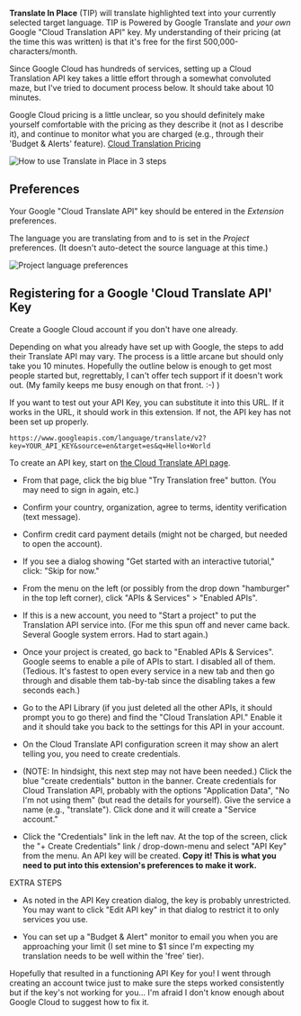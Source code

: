 **Translate In Place** (TIP) will translate highlighted text into your currently selected target language. TIP is Powered by Google Translate and *your own* Google \"Cloud Translation API\" key. My understanding of their pricing (at the time this was written) is that it's free for the first 500,000-characters/month.

Since Google Cloud has hundreds of services, setting up a Cloud Translation API key takes a little effort through a somewhat convoluted maze, but I've tried to document process below. It should take about 10 minutes.

Google Cloud pricing is a little unclear, so you should definitely make yourself comfortable with the pricing as they describe it (not as I describe it), and continue to monitor what you are charged (e.g., through their 'Budget & Alerts' feature). [Cloud Translation Pricing](https://cloud.google.com/translate/pricing)

![How to use Translate in Place in 3 steps](https://ext.runcode.run/tip/readme/TIP_howto.png)

## Preferences ##

Your Google "Cloud Translate API" key should be entered in the *Extension* preferences.

The language you are translating from and to is set in the *Project* preferences. (It doesn't auto-detect the source language at this time.)

![Project language preferences](https://ext.runcode.run/tip/readme/TIP_project_prefs.png)

## Registering for a Google 'Cloud Translate API' Key ##

Create a Google Cloud account if you don't have one already.

Depending on what you already have set up with Google, the steps to add their Translate API may vary. The process is a little arcane but should only take you 10 minutes. Hopefully the outline below is enough to get most people started but, regrettably, I can't offer tech support if it doesn't work out. (My family keeps me busy enough on that front. :-) )

If you want to test out your API Key, you can substitute it into this URL. If it works in the URL, it should work in this extension. If not, the API key has not been set up properly.

    https://www.googleapis.com/language/translate/v2?key=YOUR_API_KEY&source=en&target=es&q=Hello+World

To create an API key, start on [the Cloud Translate API page](https://cloud.google.com/translate/).

- From that page, click the big blue "Try Translation free" button. (You may need to sign in again, etc.)

- Confirm your country, organization, agree to terms, identity verification (text message).

- Confirm credit card payment details (might not be charged, but needed to open the account).

- If you see a dialog showing "Get started with an interactive tutorial," click: "Skip for now."

- From the menu on the left (or possibly from the drop down "hamburger" in the top left corner), click "APIs & Services" > "Enabled APIs".

- If this is a new account, you need to "Start a project" to put the Translation API service into. (For me this spun off and never came back. Several Google system errors. Had to start again.)

- Once your project is created, go back to "Enabled APIs & Services". Google seems to enable a pile of APIs to start. I disabled all of them. (Tedious. It's fastest to open every service in a new tab and then go through and disable them tab-by-tab since the disabling takes a few seconds each.)

- Go to the API Library (if you just deleted all the other APIs, it should prompt you to go there) and find the "Cloud Translation API." Enable it and it should take you back to the settings for this API in your account.

- On the Cloud Translate API configuration screen it may show an alert telling you, you need to create credentials.

- (NOTE: In hindsight, this next step may not have been needed.) Click the blue "create credentials" button in the banner. Create credentials for Cloud Translation API, probably with the options "Application Data", "No I'm not using them" (but read the details for yourself). Give the service a name (e.g., "translate"). Click done and it will create a "Service account."

- Click the "Credentials" link in the left nav. At the top of the screen, click the "+ Create Credentials" link / drop-down-menu and select "API Key" from the menu. An API key will be created. **Copy it! This is what you need to put into this extension's preferences to make it work.**

EXTRA STEPS
- As noted in the API Key creation dialog, the key is probably unrestricted. You may want to click "Edit API key" in that dialog to restrict it to only services you use.

- You can set up a "Budget & Alert" monitor to email you when you are approaching your limit (I set mine to $1 since I'm expecting my translation needs to be well within the 'free' tier).

Hopefully that resulted in a functioning API Key for you! I went through creating an account twice just to make sure the steps worked consistently but if the key's not working for you... I'm afraid I don't know enough about Google Cloud to suggest how to fix it.

